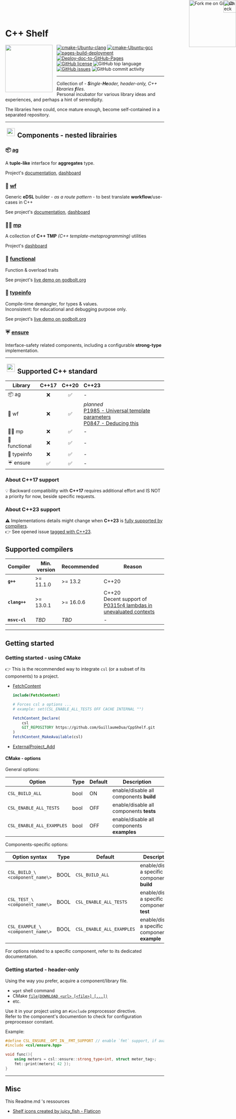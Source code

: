# C++ Shelf

<img src="https://github.com/GuillaumeDua/CppShelf/blob/main/docs/details/images/Shelf_icons_created_by_juicy_fish_Flaticon.png?raw=true" alt="" align="left" height="150" style="Padding: 0px 10px 0px 0px"/>

<div style="position: absolute; top: 0; right: 0;">
<a href="https://github.com/GuillaumeDua/CppShelf">
<img loading="lazy" width="149" height="149" src="https://github.blog/wp-content/uploads/2008/12/forkme_right_red_aa0000.png?resize=149%2C149" class="attachment-full size-full" alt="Fork me on GitHub" data-recalc-dims="1" align="right"
style="position: relative; top: 0; right: 0; z-index: 1;">
</a>

<a href="https://guillaumedua.github.io/CppShelf/">
<img loading="lazy" src="https://github.com/GuillaumeDua/CppShelf/blob/main/docs/details/images/gh-pages-logo.png?raw=true" alt="Check documentation on GitHub-pages" align="right" class="attachment-full size-full" height="40"
style="position: absolute; top: 0; right: 0; z-index: 3;"
>
</a>
</div>

[![cmake-Ubuntu-clang](https://github.com/GuillaumeDua/CppShelf/actions/workflows/cmake-Ubuntu-clang.yml/badge.svg)](https://github.com/GuillaumeDua/CppShelf/actions/workflows/cmake-Ubuntu-clang.yml)
[![cmake-Ubuntu-gcc](https://github.com/GuillaumeDua/CppShelf/actions/workflows/cmake-Ubuntu-gcc.yml/badge.svg)](https://github.com/GuillaumeDua/CppShelf/actions/workflows/cmake-Ubuntu-gcc.yml)  
[![pages-build-deployment](https://github.com/GuillaumeDua/CppShelf/actions/workflows/pages/pages-build-deployment/badge.svg)](https://github.com/GuillaumeDua/CppShelf/actions/workflows/pages/pages-build-deployment)
[![Deploy-doc-to-GitHub-Pages](https://github.com/GuillaumeDua/CppShelf/actions/workflows/docs_to_gh_pages.yml/badge.svg)](https://github.com/GuillaumeDua/CppShelf/actions/workflows/docs_to_gh_pages.yml)  
[![GitHub license](https://img.shields.io/github/license/GuillaumeDua/CppShelf)](https://github.com/GuillaumeDua/CppShelf/blob/main/LICENSE)
![GitHub top language](https://img.shields.io/github/languages/top/GuillaumeDua/CppShelf)
[![GitHub issues](https://img.shields.io/github/issues/GuillaumeDua/CppShelf)](https://github.com/GuillaumeDua/CppShelf/issues)
![GitHub commit activity](https://img.shields.io/github/commit-activity/y/GuillaumeDua/CppShelf)

---

Collection of - ***S**ingle-**He**ader, header-only, C++ **l**ibraries **f**iles*.  
Personal incubator for various library ideas and experiences, and perhaps a hint of serendipity.

The libraries here could, once mature enough, become self-contained in a separated repository.

---

<img src="https://github.com/GuillaumeDua/CppShelf/blob/main/docs/details/images/Shelf_icons_created_by_juicy_fish_Flaticon.png?raw=true" alt="" align="left" width="25" height="25" style="Padding: 5px"/>

## Components - nested librairies

### 📦 [ag](https://github.com/GuillaumeDua/CppShelf/blob/main/includes/ag/csl/ag.hpp)

A **tuple-like** interface for **aggregates** type.

Project's
[documentation](https://guillaumedua.github.io/CppShelf/output/ag/),
[dashboard](https://github.com/GuillaumeDua/CppShelf/projects/4)

### 🌊 [wf](https://github.com/GuillaumeDua/CppShelf/blob/main/docs/details/markdown/wf.md)

Generic **eDSL** builder - *as a route pattern* - to best translate **workflow**/use-cases in C++

See project's
[documentation](https://guillaumedua.github.io/CppShelf/output/wf/),
[dashboard](https://github.com/GuillaumeDua/CppShelf/projects/1)

### 🧙‍♂️ [mp](https://github.com/GuillaumeDua/CppShelf/blob/main/includes/mp/csl/mp.hpp)

A collection of **C++ TMP** *(C++ template-metaprogramming)* utilities

Project's [dashboard](https://github.com/GuillaumeDua/CppShelf/projects/2)

### 🔬 [functional](https://github.com/GuillaumeDua/CppShelf/blob/main/includes/functional/csl/functional.hpp)

Function & overload traits

See project's [live demo on godbolt.org](https://godbolt.org/z/Gd7fMKK8e)

### 🔎 [typeinfo](https://github.com/GuillaumeDua/CppShelf/blob/main/includes/typeinfo/csl/typeinfo.hpp)

Compile-time demangler, for types & values.  
Inconsistent: for educational and debugging purpose only.

See project's [live demo on godbolt.org](https://godbolt.org/z/TsEWf5bGa)

### ☔ [ensure](https://github.com/GuillaumeDua/CppShelf/blob/main/includes/ensure/csl/ensure.hpp)

Interface-safety related components, including a configurable **strong-type** implementation.

---

<img src="https://raw.githubusercontent.com/isocpp/logos/master/cpp_logo.svg" alt="" align="left" width="25" height="25" style="Padding: 5px"/>

## Supported C++ standard

| Library       | C++17 | C++20 | C++23 |
| ------------- | :---: | :---: | :---- |
| 📦 ag         | ❌   | ✅   | -     |
| 🌊 wf         | ❌   | ✅   | *planned*<br>[P1985 - Universal template parameters](http://www.open-std.org/jtc1/sc22/wg21/docs/papers/2020/p1985r1.pdf)<br>[P0847 - Deducing this](https://www.open-std.org/jtc1/sc22/wg21/docs/papers/2020/p0847r5.html) |
| 🧙‍♂️ mp         | ❌   | ✅   | -     |
| 🔬 functional | ❌   | ✅   | -     |
| 🔎 typeinfo   | ❌   | ✅   | -     |
| ☔ ensure     | ✅   | ✅   | -     |

### About C++17 support

💡 Backward compatibility with **C++17** requires additional effort and IS NOT a priority for now, beside specific requests.  

### About C++23 support

⚠️ Implementations details might change when **C++23** is [fully supported by compiliers](https://en.cppreference.com/w/cpp/compiler_support).  
👉 See opened issue [tagged with C++23](https://github.com/GuillaumeDua/CppShelf/issues?q=is%3Aissue+is%3Aopen+label%3AC%2B%2B23).

## Supported compilers

| Compiler       | Min. version  | Recommended | Reason |
| -------------- | ------------- | ----------- | ------ |
| **`g++`**      | >= 11.1.0     | >= 13.2     | C++20  |
| **`clang++`**  | >= 13.0.1     | >= 16.0.6   | C++20<br>Decent support of [P0315r4 lambdas in unevaluated contexts](https://www.open-std.org/jtc1/sc22/wg21/docs/papers/2017/p0315r4.pdf) |
| **`msvc-cl`**  | *TBD*         | *TBD*       | -      |

---

## Getting started

### Getting started - using CMake

👉 This is the recommended way to integrate `csl` (or a subset of its components) to a project.

- [FetchContent](https://cmake.org/cmake/help/latest/module/FetchContent.html)

    ```cmake
    include(FetchContent)

    # Forces csl a options ...
    # example: set(CSL_ENABLE_ALL_TESTS OFF CACHE INTERNAL "")

    FetchContent_Declare(
        csl
        GIT_REPOSITORY https://github.com/GuillaumeDua/CppShelf.git
    )
    FetchContent_MakeAvailable(csl)
    ```

- [ExternalProject_Add](https://cmake.org/cmake/help/latest/module/ExternalProject.html)

#### CMake - options

General options:

| Option                    | Type | Default | Description |
| ------------------------- | ---- | ------- | ----------- |
| `CSL_BUILD_ALL`           | bool | ON      | enable/disable all components **build**    |
| `CSL_ENABLE_ALL_TESTS`    | bool | OFF     | enable/disable all components **tests**    |
| `CSL_ENABLE_ALL_EXAMPLES` | bool | OFF     | enable/disable all components **examples** |

Components-specific options:

| Option syntax                    | Type | Default                   | Description |
| -------------------------------- | ---- | ------------------------- | ----------- |
| `CSL_BUILD_\<component_name\>`   | BOOL | `CSL_BUILD_ALL`           | enable/disable a specific component **build**   |
| `CSL_TEST_\<component_name\>`    | BOOL | `CSL_ENABLE_ALL_TESTS`    | enable/disable a specific component **test**    |
| `CSL_EXAMPLE_\<component_name\>` | BOOL | `CSL_ENABLE_ALL_EXAMPLES` | enable/disable a specific component **example** |

For options related to a specific component, refer to its dedicated documentation.

### Getting started - header-only

Using the way you prefer, acquire a component/library file.

- `wget` shell command
- CMake [`file(DOWNLOAD <url> [<file>] [...])`](https://cmake.org/cmake/help/latest/command/file.html)
- etc.

Use it in your project using an `#include` preprocessor directive.  
Refer to the component's documention to check for configuration preprocessor constant.

Example:

```cpp
#define CSL_ENSURE__OPT_IN__FMT_SUPPORT // enable `fmt` support, if available
#include <csl/ensure.hpp>

void func(){
    using meters = csl::ensure::strong_type<int, struct meter_tag>;
    fmt::print(meters{ 42 });
}
```

---

## Misc

This Readme.md 's ressources

- [Shelf icons created by juicy_fish - Flaticon](https://www.flaticon.com/free-icons/shelf)
